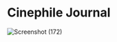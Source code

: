 # Cinephile Journal

![Screenshot (172)](https://user-images.githubusercontent.com/73181218/226492133-456fc6ea-7370-4028-abc3-1b8695806de0.png)
